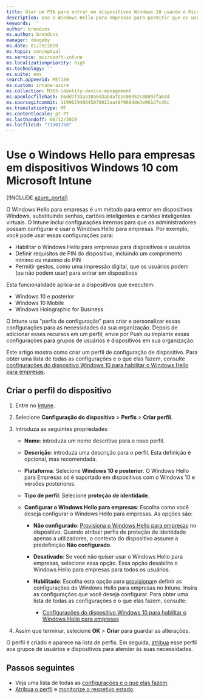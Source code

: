 ```yaml
---
title: Usar um PIN para entrar em dispositivos Windows 10 usando o Microsoft Intune-Azure | Microsoft Docs
description: Use o Windows Hello para empresas para permitir que os usuários entrem em dispositivos usando um PIN, uma impressão digital e muito mais. Crie um perfil de configuração de proteção de identidade no Intune para dispositivos Windows 10 com essas configurações e atribua o perfil a grupos de usuários e grupos de dispositivos.
keywords: ''
author: brenduns
ms.author: brenduns
manager: dougeby
ms.date: 01/29/2019
ms.topic: conceptual
ms.service: microsoft-intune
ms.localizationpriority: high
ms.technology: ''
ms.suite: ems
search.appverid: MET150
ms.custom: intune-azure
ms.collection: M365-identity-device-management
ms.openlocfilehash: b6dd7f33aa38a8d3ab4afb2c06952c08093fa64d
ms.sourcegitcommit: 119962948045079022aa48f968dde3e961d7cd0c
ms.translationtype: MT
ms.contentlocale: pt-PT
ms.lasthandoff: 06/12/2019
ms.locfileid: "71301758"
---
```

# <a name="use-windows-hello-for-business-on-windows-10-devices-with-microsoft-intune"></a>Use o Windows Hello para empresas em dispositivos Windows 10 com Microsoft Intune

[!INCLUDE [azure_portal](./includes/azure_portal.md)]

O Windows Hello para empresas é um método para entrar em dispositivos Windows, substituindo senhas, cartões inteligentes e cartões inteligentes virtuais. O Intune inclui configurações internas para que os administradores possam configurar e usar o Windows Hello para empresas. Por exemplo, você pode usar essas configurações para:

- Habilitar o Windows Hello para empresas para dispositivos e usuários
- Definir requisitos de PIN do dispositivo, incluindo um comprimento mínimo ou máximo do PIN
- Permitir gestos, como uma impressão digital, que os usuários podem (ou não podem usar) para entrar em dispositivos

Esta funcionalidade aplica-se a dispositivos que executem:

- Windows 10 e posterior
- Windows 10 Mobile
- Windows Holographic for Business

O Intune usa "perfis de configuração" para criar e personalizar essas configurações para as necessidades da sua organização. Depois de adicionar esses recursos em um perfil, envie por Push ou implante essas configurações para grupos de usuários e dispositivos em sua organização.

Este artigo mostra como criar um perfil de configuração de dispositivo. Para obter uma lista de todas as configurações e o que elas fazem, consulte [configurações do dispositivo Windows 10 para habilitar o Windows Hello para empresas](identity-protection-windows-settings.md).

## <a name="create-the-device-profile"></a>Criar o perfil do dispositivo

1. Entre no [Intune](https://go.microsoft.com/fwlink/?linkid=2090973).
2. Selecione **Configuração do dispositivo** > **Perfis** > **Criar perfil**.
3. Introduza as seguintes propriedades:

    - **Nome**: introduza um nome descritivo para o novo perfil.
    - **Descrição**: introduza uma descrição para o perfil. Esta definição é opcional, mas recomendada.
    - **Plataforma**: Selecione **Windows 10 e posterior**. O Windows Hello para Empresas só é suportado em dispositivos com o Windows 10 e versões posteriores.
    - **Tipo de perfil**: Selecione **proteção de identidade**.
    - **Configurar o Windows Hello para empresas**: Escolha como você deseja configurar o Windows Hello para empresas. As opções são:

        - **Não configurado**: [Provisiona o Windows Hello para empresas](https://docs.microsoft.com/windows/security/identity-protection/hello-for-business/hello-how-it-works-provisioning) no dispositivo. Quando atribuir perfis de proteção de identidade apenas a utilizadores, o contexto do dispositivo assume a predefinição **Não configurado**.
        - **Desativado**: Se você não quiser usar o Windows Hello para empresas, selecione essa opção. Essa opção desabilita o Windows Hello para empresas para todos os usuários.
        - **Habilitado**: Escolha esta opção para [provisionar](https://docs.microsoft.com/windows/security/identity-protection/hello-for-business/hello-how-it-works-provisioning)e definir as configurações do Windows Hello para empresas no Intune. Insira as configurações que você deseja configurar. Para obter uma lista de todas as configurações e o que elas fazem, consulte:

            - [Configurações do dispositivo Windows 10 para habilitar o Windows Hello para empresas](identity-protection-windows-settings.md)

4. Assim que terminar, selecione **OK** > **Criar** para guardar as alterações.

O perfil é criado e aparece na lista de perfis. Em seguida, [atribua](device-profile-assign.md) esse perfil aos grupos de usuários e dispositivos para atender às suas necessidades.

<!--  Removing image as part of design review; retaining source until we known the disposition.

## Example of device restriction settings

In this high-level example, you'll create a device restriction policy that blocks the use of the built-in camera app on Android devices.

![How to disable the camera on Android devices](./media/disable-android-camera.png)

-->

## <a name="next-steps"></a>Passos seguintes

- Veja uma lista de todas as [configurações e o que elas fazem](identity-protection-windows-settings.md).
- [Atribua o perfil](device-profile-assign.md) e [monitorize o respetivo estado](device-profile-monitor.md).

